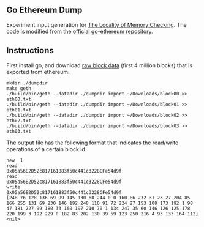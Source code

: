 ## Go Ethereum Dump
Experiment input generation for [The Locality of Memory Checking](https://eprint.iacr.org/2023/1358).
The code is modified from the [official go-ethereum repository](https://github.com/ethereum/go-ethereum).

## Instructions
First install go, and download [raw block data](https://drive.google.com/drive/folders/1Q3ItZPFEZZAM-1wAnjsDdZy15UfbF8ir?usp=sharing) (first 4 million blocks) that is exported from ethereum. 
```
mkdir ./dumpdir
make geth
./build/bin/geth --datadir ./dumpdir import ~/Downloads/block00 >> eth00.txt
./build/bin/geth --datadir ./dumpdir import ~/Downloads/block01 >> eth01.txt
./build/bin/geth --datadir ./dumpdir import ~/Downloads/block02 >> eth02.txt
./build/bin/geth --datadir ./dumpdir import ~/Downloads/block03 >> eth03.txt
```
The output file has the following format that indicates the read/write operations of a certain block id.
```
new  1
read
0x05a56E2D52c817161883f50c441c3228CFe54d9f
read
0x05a56E2D52c817161883f50c441c3228CFe54d9f
write
0x05a56E2D52c817161883f50c441c3228CFe54d9f
[248 76 128 136 69 99 145 130 68 244 0 0 160 86 232 31 23 27 204 85 166 255 131 69 230 146 192 248 110 91 72 224 27 153 108 173 192 1 98 47 181 227 99 180 33 160 197 210 70 1 134 247 35 60 146 126 125 178 220 199 3 192 229 0 182 83 202 130 39 59 123 250 216 4 93 133 164 112] <nil>
```
